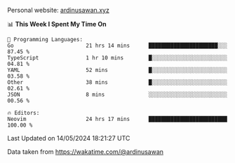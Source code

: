 Personal website: [ardinusawan.xyz](https://ardinusawan.xyz)

<!--START_SECTION:waka-->
📊 **This Week I Spent My Time On** 

```text
💬 Programming Languages: 
Go                       21 hrs 14 mins      ██████████████████████░░░   87.45 % 
TypeScript               1 hr 10 mins        █░░░░░░░░░░░░░░░░░░░░░░░░   04.81 % 
YAML                     52 mins             █░░░░░░░░░░░░░░░░░░░░░░░░   03.58 % 
Other                    38 mins             █░░░░░░░░░░░░░░░░░░░░░░░░   02.61 % 
JSON                     8 mins              ░░░░░░░░░░░░░░░░░░░░░░░░░   00.56 % 

🔥 Editors: 
Neovim                   24 hrs 17 mins      █████████████████████████   100.00 % 
```


 Last Updated on 14/05/2024 18:21:27 UTC
<!--END_SECTION:waka-->
Data taken from https://wakatime.com/@ardinusawan
